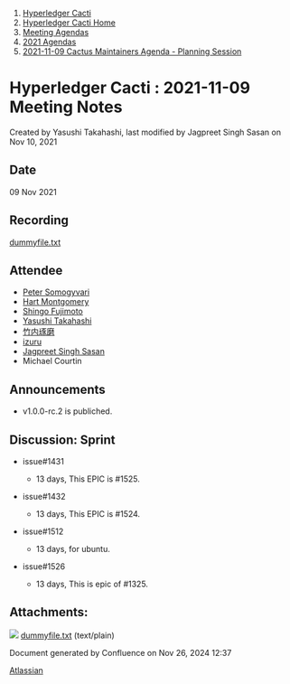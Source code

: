 1. [Hyperledger Cacti](index.html)
2. [Hyperledger Cacti Home](Hyperledger-Cacti-Home_20414469.html)
3. [Meeting Agendas](Meeting-Agendas_20414488.html)
4. [2021 Agendas](2021-Agendas_20414860.html)
5. [2021-11-09 Cactus Maintainers Agenda - Planning Session](2021-11-09-Cactus-Maintainers-Agenda---Planning-Session_20415271.html)

# Hyperledger Cacti : 2021-11-09 Meeting Notes

Created by Yasushi Takahashi, last modified by Jagpreet Singh Sasan on Nov 10, 2021

## Date

09 Nov 2021

## Recording

[dummyfile.txt](attachments/20415273/20415279.txt)

## Attendee

- [Peter Somogyvari](https://lf-hyperledger.atlassian.net/wiki/people/557058:cae262a4-be99-4f5e-a36e-bf20a5c795f2?ref=confluence)
- [Hart Montgomery](https://lf-hyperledger.atlassian.net/wiki/people/712020:86f447c0-86dc-43b3-ac03-6a31923bbb84?ref=confluence)
- [Shingo Fujimoto](https://lf-hyperledger.atlassian.net/wiki/people/712020:14e583f1-56ad-4e76-a373-78870fbd000f?ref=confluence)
- [Yasushi Takahashi](https://lf-hyperledger.atlassian.net/wiki/people/712020:f5c6f8a6-cbbb-4289-b94b-75a61d6ae0b4?ref=confluence)
- [竹内琢磨](https://lf-hyperledger.atlassian.net/wiki/people/70121:99daf5c8-226c-43d4-9f24-0a46a0546192?ref=confluence)
- [izuru](https://lf-hyperledger.atlassian.net/wiki/people/625569d1eee0a9006ab7e9d8?ref=confluence)
- [Jagpreet Singh Sasan](https://lf-hyperledger.atlassian.net/wiki/people/5d319526fe0a0d0c857abe59?ref=confluence)
- Michael Courtin

## Announcements

- v1.0.0-rc.2 is publiched.

## Discussion: Sprint

- issue#1431
  
  - 13 days, This EPIC is #1525.
- issue#1432
  
  - 13 days, This EPIC is #1524.
- issue#1512
  
  - 13 days, for ubuntu.
- issue#1526
  
  - 13 days, This is epic of #1325.

## Attachments:

![](images/icons/bullet_blue.gif) [dummyfile.txt](attachments/20415273/20415279.txt) (text/plain)

Document generated by Confluence on Nov 26, 2024 12:37

[Atlassian](http://www.atlassian.com/)
